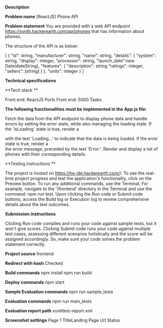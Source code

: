 **Description**

**Problem name**
[ReactJS] Phone API

**Problem statement**
You are provided with a web API endpoint https://synth.hackerearth.com/api/phones that has information about phones.


The structure of the API is as below:

[
  {
    "id": string,
    "manufacturer": string,
    "name": string,
    "details": {
      "system": string,
      "display": integer,
      "processor": string,
      "launch_date":new Date(dateString),
      "features": {
        "description": string
        "ratings": integer,
        "sellers": [string]
      }
    },
    "units": integer
  }
]

**Technical specifications**


**Tech stack **

Front end: ReactJS
Ports 
Front end: 5000
Tasks

**The following functionalities must be implemented in the App.js file:**

Fetch the data from the API endpoint to display phone data and handle errors by setting the error state, while also managing the loading state.
If the 'isLoading' state is true, render a <div> with the text 'Loading...' to indicate that the data is being loaded.
If the error state is true, render a <div> the error message, preceded by the text 'Error:'. Render and display a list of phones with their corresponding details.

**Testing instructions **

The project is hosted on https://he-ide.hackerearth.com/<generated-hash>/. To see the real-time project progress and test the application's functionality, click on the Preview button.
To run any additional commands, use the Terminal. For example, navigate to the '/frontend' directory in the Terminal and use the command: npm run test.
Upon clicking the Run code or Submit code buttons, access the Build log or Execution log to review comprehensive details about the test outcomes.

**Submission instructions**

Clicking Run code compiles and runs your code against sample tests, but it won't give scores.
Clicking Submit code runs your code against multiple test cases, assessing different scenarios holistically and the score will be assigned accordingly. So, make sure your code solves the problem statement correctly.


**Project source**
frontend

**Redirect with hash**
Checked

**Build commands**
npm install
npm run build

**Deploy commands**
npm start

**Sample Evaluation commands**
npm run sample_tests

**Evaluation commands**
npm run main_tests

**Evaluation report path**
xunittest-report.xml

**Screenshot settings**
Page 1
TitleLanding Page
Url
Status
